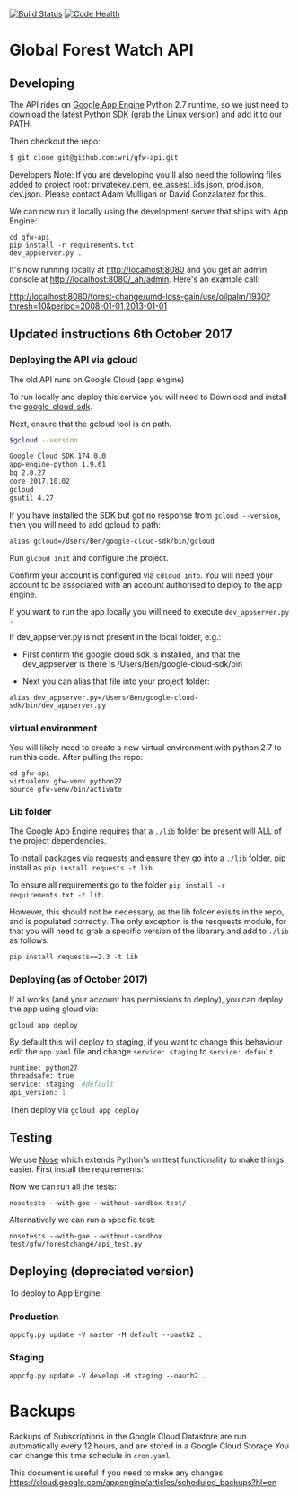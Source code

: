 [![Build Status](https://travis-ci.org/wri/gfw-api.svg?branch=feature%2Fv1)](https://travis-ci.org/wri/gfw-api)
[![Code Health](https://landscape.io/github/wri/gfw-api/feature/v1/landscape.png)](https://landscape.io/github/wri/gfw-api/feature/v1)

# Global Forest Watch API

## Developing

The API rides on [Google App Engine](https://developers.google.com/appengine)
Python 2.7 runtime, so we just need to
[download](https://developers.google.com/appengine/downloads) the latest Python
SDK (grab the Linux version) and add it to our PATH.

Then checkout the repo:

```bash
$ git clone git@github.com:wri/gfw-api.git
```

Developers Note: If you are developing you'll also need the following files
added to project root: privatekey.pem, ee_assest_ids.json, prod.json, dev.json.
Please contact Adam Mulligan or David Gonzalazez for this.

We can now run it locally using the development server that ships with App Engine:

```shell
cd gfw-api
pip install -r requirements.txt.
dev_appserver.py .
```

It's now running locally at [http://localhost:8080](http://localhost:8080) and
you get an admin console at
[http://localhost:8080/_ah/admin](http://localhost:8080/_ah/admin). Here's an
example call:

[http://localhost:8080/forest-change/umd-loss-gain/use/oilpalm/1930?thresh=10&period=2008-01-01,2013-01-01](http://localhost:8080/forest-change/umd-loss-gain/use/oilpalm/1930?thresh=10&period=2008-01-01,2013-01-01)

## Updated instructions 6th October 2017
### Deploying the API via gcloud

The old API runs on Google Cloud  (app engine)

To run locally and deploy this service you will need to Download and install the [google-cloud-sdk](https://cloud.google.com/sdk/).

Next, ensure that the gcloud tool is on path.
```bash
$gcloud --version

Google Cloud SDK 174.0.0
app-engine-python 1.9.61
bq 2.0.27
core 2017.10.02
gcloud
gsutil 4.27
```

If you have installed the SDK but got no response from `gcloud --version`, then you will need to add gcloud to path:

```alias gcloud=/Users/Ben/google-cloud-sdk/bin/gcloud```

Run `glcoud init`  and configure the project.

Confirm your account is configured via `cdloud info`. You will need your account to be associated
with an account authorised to deploy to the app engine.

If you want to run the app locally you will need to execute `dev_appserver.py .`

If dev_appserver.py is not present in the local folder, e.g.:

* First confirm the google cloud sdk is installed, and that the dev_appserver is there
ls /Users/Ben/google-cloud-sdk/bin

* Next you can alias that file into your project folder:

```alias dev_appserver.py=/Users/Ben/google-cloud-sdk/bin/dev_appserver.py```


### virtual environment

You will likely need to create a new virtual environment with python 2.7 to run this code. After pulling the repo:
```
cd gfw-api
virtualenv gfw-venv python27
source gfw-venv/bin/activate
```

### Lib folder

The Google App Engine requires that a `./lib` folder be present will ALL of the project dependencies.

To install packages via requests and ensure they go into a `./lib` folder,
pip install as `pip install requests -t lib`

To ensure all requirements go to the folder `pip install -r requirements.txt -t lib`.

However, this should not be necessary, as the lib folder exisits in the repo, and is populated correctly. The only exception is the resquests module, for that you will need to grab a specific version of the libarary and add to `./lib` as follows:

```
pip install requests==2.3 -t lib
```

### Deploying (as of October 2017)

If all works (and your account has permissions to deploy), you can deploy the app using gloud via:

`gcloud app deploy`

By default this will deploy to staging, if you want to change this behaviour edit
the `app.yaml` file and change `service: staging`  to `service: default`.

```python
runtime: python27
threadsafe: true
service: staging  #default
api_version: 1

```

Then deploy via `gcloud app deploy`




## Testing

We use [Nose](https://nose.readthedocs.org/en/latest/) which extends Python's
unittest functionality to make things easier. First install the requirements:

Now we can run all the tests:

```shell
nosetests --with-gae --without-sandbox test/
```

Alternatively we can run a specific test:

```
nosetests --with-gae --without-sandbox test/gfw/forestchange/api_test.py
```

## Deploying (depreciated version)

To deploy to App Engine:

### Production

```shell
appcfg.py update -V master -M default --oauth2 .
```

### Staging

```shell
appcfg.py update -V develop -M staging --oauth2 .
```

# Backups

Backups of Subscriptions in the Google Cloud Datastore are run automatically
every 12 hours, and are stored in a Google Cloud Storage You can change this
time schedule in `cron.yaml`.

This document is useful if you need to make any changes:
https://cloud.google.com/appengine/articles/scheduled_backups?hl=en

